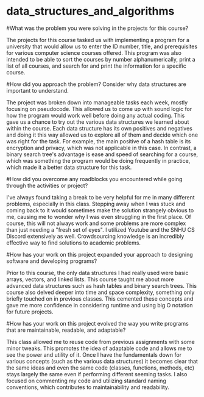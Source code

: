 # data_structures_and_algorithms

#What was the problem you were solving in the projects for this course?

  The projects for this course tasked us with implementing a program for a university that would allow us to enter the ID number, title, and prerequisites for various computer science courses offered. This program was also intended to be able to sort the courses by number alphanumerically, print a list of all courses, and search for and print the information for a specific course.

#How did you approach the problem? Consider why data structures are important to understand.

  The project was broken down into manageable tasks each week, mostly focusing on pseudocode. This allowed us to come up with sound logic for how the program would work well before doing any actual coding. This gave us a chance to try out the various data structures we learned about within the course. Each data structure has its own positives and negatives and doing it this way allowed us to explore all of them and decide which one was right for the task. For example, the main positive of a hash table is its encryption and privacy, which was not applicable in this case. In contrast, a binary search tree's advantage is ease and speed of searching for a course, which was something the program would be doing frequently in practice, which made it a better data structure for this task.

#How did you overcome any roadblocks you encountered while going through the activities or project?

  I've always found taking a break to be very helpful for me in many different problems, especially in this class. Stepping away when I was stuck and coming back to it would sometimes make the solution strangely obvious to me, causing me to wonder why I was even struggling in the first place. Of course, this will not always work and some problems are more complex than just needing a "fresh set of eyes". I utilized Youtube and the SNHU CS Discord extensively as well. Crowdsourcing knowledge is an incredibly effective way to find solutions to academic problems.

#How has your work on this project expanded your approach to designing software and developing programs?

  Prior to this course, the only data structures I had really used were basic arrays, vectors, and linked lists. This course taught me about more advanced data structures such as hash tables and binary search trees. This course also delved deeper into time and space complexity, something only briefly touched on in previous classes. This cemented these concepts and gave me more confidence in considering runtime and using big O notation for future projects.
  
#How has your work on this project evolved the way you write programs that are maintainable, readable, and adaptable?

  This class allowed me to reuse code from previous assignments with some minor tweaks. This promotes the idea of adaptable code and allows me to see the power and utility of it. Once I have the fundamentals down for various concepts (such as the various data structures) it becomes clear that the same ideas and even the same code (classes, functions, methods, etc) stays largely the same even if performing different seeming tasks. I also focused on commenting my code and utilizing standard naming conventions, which contributes to maintainability and readability.
